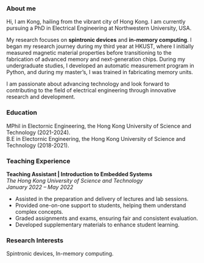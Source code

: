 
### About me

Hi, I am Kong, hailing from the vibrant city of Hong Kong. I am currently pursuing a PhD in Electrical Engineering at Northwestern University, USA.

My research focuses on <strong>spintronic devices</strong> and <strong>in-memory computing</strong>. I began my research journey during my third year at HKUST, where I initially measured magnetic material properties before transitioning to the fabrication of advanced memory and next-generation chips. During my undergraduate studies, I developed an automatic measurement program in Python, and during my master’s, I was trained in fabricating memory units.

I am passionate about advancing technology and look forward to contributing to the field of electrical engineering through innovative research and development.

### Education

MPhil in Electornic Engineering, the Hong Kong University of Science and Technology (2021-2024).\
B.E in Electornic Engineering, the Hong Kong University of Science and Technology (2018-2021).

### Teaching Experience

**Teaching Assistant | Introduction to Embedded Systems**  
*The Hong Kong University of Science and Technology*  
*January 2022 – May 2022*

- Assisted in the preparation and delivery of lectures and lab sessions.
- Provided one-on-one support to students, helping them understand complex concepts.
- Graded assignments and exams, ensuring fair and consistent evaluation.
- Developed supplementary materials to enhance student learning.


### Research Interests
Spintronic devices, In-memory computing.